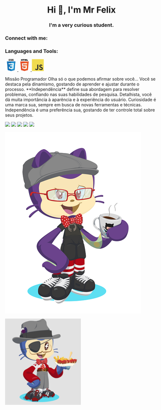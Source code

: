 <h1 align="center">Hi 👋, I'm Mr Felix</h1>
<h3 align="center">I'm a very curious student.</h3>

<h3 align="left">Connect with me:</h3>
<p align="left">
</p>

<h3 align="left">Languages and Tools:</h3>
<p align="left"> <a href="https://www.w3schools.com/css/" target="_blank" rel="noreferrer"> <img src="https://raw.githubusercontent.com/devicons/devicon/master/icons/css3/css3-original-wordmark.svg" alt="css3" width="40" height="40"/> </a> <a href="https://www.w3.org/html/" target="_blank" rel="noreferrer"> <img src="https://raw.githubusercontent.com/devicons/devicon/master/icons/html5/html5-original-wordmark.svg" alt="html5" width="40" height="40"/> </a> <a href="https://developer.mozilla.org/en-US/docs/Web/JavaScript" target="_blank" rel="noreferrer"> <img src="https://raw.githubusercontent.com/devicons/devicon/master/icons/javascript/javascript-original.svg" alt="javascript" width="40" height="40"/> </a> </p>
<p>
  Missão Programador
Olha só o que podemos afirmar sobre você...
Você se destaca pela dinamismo, gostando de aprender e ajustar durante o processo. **Independência** define sua abordagem para resolver problemas, confiando nas suas habilidades de pesquisa. Detalhista, você dá muita importância à aparência e à experiência do usuário. Curiosidade é uma marca sua, sempre em busca de novas ferramentas e técnicas. Independência é uma preferência sua, gostando de ter controle total sobre seus projetos.</p>

![](https://img.shields.io/badge/VSCode-0078D4?style=for-the-badge&logo=visual%20studio%20code&logoColor=white)
![](https://img.shields.io/badge/GitHub-100000?style=for-the-badge&logo=github&logoColor=white)
![](https://img.shields.io/badge/HTML5-E34F26?style=for-the-badge&logo=html5&logoColor=white)
![](https://img.shields.io/badge/CSS3-1572B6?style=for-the-badge&logo=css3&logoColor=white)
![](https://img.shields.io/badge/Vercel-000000?style=for-the-badge&logo=vercel&logoColor=white)


![octo](octocat-mrf.png)

![octmrf](octmrf.png)
